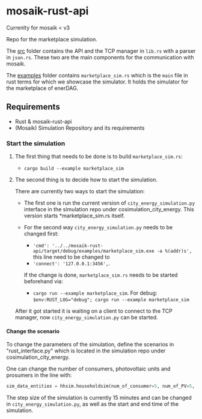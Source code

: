 # mosaik-rust-api

Currenlty for mosaik < v3

Repo for the marketplace simulation.

The [src](./src/) folder contains the API and the TCP manager in `lib.rs` with a parser in `json.rs`. These two are the main components for the communication with mosaik.

The [examples](./examples/) folder contains `marketplace_sim.rs` which is the `main` file in rust terms for which we showcase the simulator. It holds the simulator for the marketplace of enerDAG.

## Requirements

- Rust & mosaik-rust-api
- (Mosaik) Simulation Repository and its requirements

### Start the simulation

1. The first thing that needs to be done is to build `marketplace_sim.rs`:

    - `cargo build --example marketplace_sim`

2. The second thing is to decide how to start the simulation.

    There are currently two ways to start the simulation:
    - The first one is run the current version of `city_energy_simulation.py` interface in the simulation repo under cosimulation_city_energy.
This version starts *marketplace_sim.rs itself.

    - For the second way `city_energy_simulation.py` needs to be changed first:
        - `'cmd': '../../mosaik-rust-api/target/debug/examples/marketplace_sim.exe -a %(addr)s',` this line need to be changed to
        - ` 'connect': '127.0.0.1:3456', `.

        If the change is done, `marketplace_sim.rs` needs to be started beforehand via:
        - `cargo run --example marketplace_sim`.
            For debug: `$env:RUST_LOG="debug"; cargo run --example marketplace_sim`

    After it got started it is waiting on a client to connect to the TCP manager, now `city_energy_simulation.py` can be started.

#### Change the scenario

To change the parameters of the simulation, define the scenarios in "rust_interface.py" which is located in the simulation repo under cosimulation_city_energy.

One can change the number of consumers, photovoltaic units and prosumers in the line with:

```Python
sim_data_entities = hhsim.householdsim(num_of_consumer=5, num_of_PV=5, num_of_prosumer=5, data_base_path=DATABASE_PATH, start_time=START).children
```

The step size of the simulation is currently 15 minutes and can be changed in `city_energy_simulation.py`, as well as the start and end time of the simulation.
